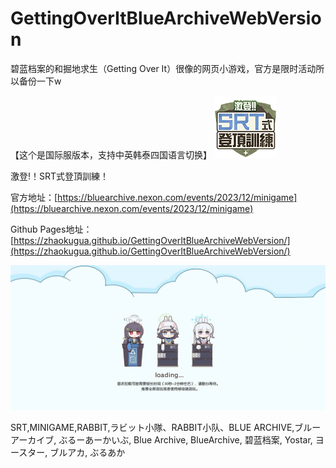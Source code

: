 # GettingOverItBlueArchiveWebVersion
碧蓝档案的和掘地求生（Getting Over It）很像的网页小游戏，官方是限时活动所以备份一下w

【这个是国际服版本，支持中英韩泰四国语言切换】
 ![logo](https://github.com/Zhaokugua/GettingOverItBlueArchiveWebVersion/blob/main/TemplateData/favicon.png)

激登!！SRT式登頂訓練！

官方地址：[https://bluearchive.nexon.com/events/2023/12/minigame](https://bluearchive.nexon.com/events/2023/12/minigame)

Github Pages地址：[https://zhaokugua.github.io/GettingOverItBlueArchiveWebVersion/](https://zhaokugua.github.io/GettingOverItBlueArchiveWebVersion/)

 ![loading](https://github.com/Zhaokugua/GettingOverItBlueArchiveWebVersion/blob/main/TemplateData/loading_zh.jpg)

SRT,MINIGAME,RABBIT,ラビット小隊、RABBIT小队、BLUE ARCHIVE,ブルーアーカイブ, ぶるーあーかいぶ, Blue Archive, BlueArchive, 碧蓝档案, Yostar, ヨースター, ブルアカ, ぶるあか

